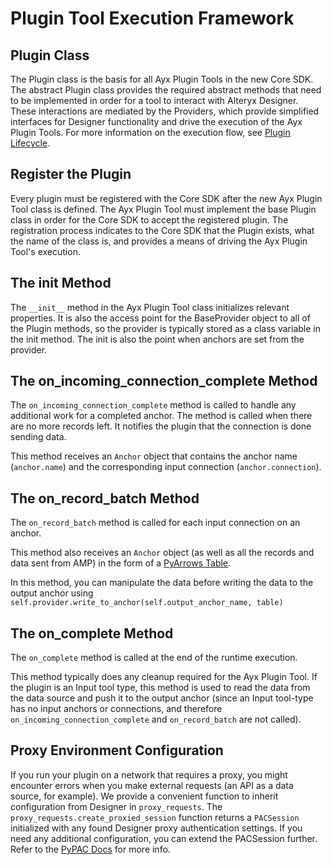 Plugin Tool Execution Framework
===============================

Plugin Class
------------

The Plugin class is the basis for all Ayx Plugin Tools in the new Core
SDK. The abstract Plugin class provides the required abstract methods
that need to be implemented in order for a tool to interact with Alteryx
Designer. These interactions are mediated by the Providers, which
provide simplified interfaces for Designer functionality and drive the
execution of the Ayx Plugin Tools. For more information on the execution
flow, see [Plugin
Lifecycle](../references/plugin-lifecycle-markdown.md).

Register the Plugin
-------------------

Every plugin must be registered with the Core SDK after the new Ayx
Plugin Tool class is defined. The Ayx Plugin Tool must implement the
base Plugin class in order for the Core SDK to accept the registered
plugin. The registration process indicates to the Core SDK that the
Plugin exists, what the name of the class is, and provides a means of
driving the Ayx Plugin Tool\'s execution.

The init Method
---------------

The `__init__` method in the Ayx Plugin Tool class initializes relevant
properties. It is also the access point for the BaseProvider object to
all of the Plugin methods, so the provider is typically stored as a
class variable in the init method. The init is also the point when
anchors are set from the provider.

The on\_incoming\_connection\_complete Method
---------------------------------------------

The `on_incoming_connection_complete` method is called to handle any
additional work for a completed anchor. The method is called when there
are no more records left. It notifies the plugin that the connection is
done sending data.

This method receives an `Anchor` object that contains the anchor name
(`anchor.name`) and the corresponding input connection
(`anchor.connection`).

The on\_record\_batch Method
----------------------------

The `on_record_batch` method is called for each input connection on an
anchor.

This method also receives an `Anchor` object (as well as all the records
and data sent from AMP) in the form of a [PyArrows
Table](https://arrow.apache.org/docs/python/generated/pyarrow.Table.html).

In this method, you can manipulate the data before writing
the data to the output anchor using
`self.provider.write_to_anchor(self.output_anchor_name, table)`


The on\_complete Method
-----------------------

The `on_complete` method is called at the end of the runtime execution.

This method typically does any cleanup required for the Ayx Plugin Tool. If the
plugin is an Input tool type, this method is used to read the data
from the data source and push it to the output anchor (since an Input
tool-type has no input anchors or connections, and therefore
`on_incoming_connection_complete` and `on_record_batch` are not called).

Proxy Environment Configuration
-------------------------------

If you run your plugin on a network that requires a proxy, you
might encounter errors when you make external requests (an API as a data
source, for example). We provide a convenient function to inherit
configuration from Designer in `proxy_requests`. The
`proxy_requests.create_proxied_session` function returns a `PACSession`
initialized with any found Designer proxy authentication settings. If
you need any additional configuration, you can extend the PACSession
further. Refer to the [PyPAC Docs](https://pypac.readthedocs.io/en/latest/)
for more info.